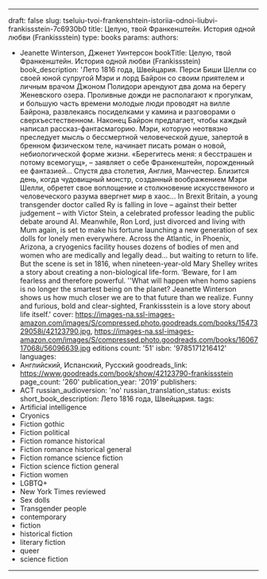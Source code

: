 ---








draft: false
slug: tseluiu-tvoi-frankenshtein-istoriia-odnoi-liubvi-frankissstein-7c6930b0
title: Целую, твой Франкенштейн. История одной любви (Frankissstein)
type: books
params:
  authors:
  - Jeanette Winterson, Дженет Уинтерсон
  bookTitle: Целую, твой Франкенштейн. История одной любви (Frankissstein)
  book_description: 'Лето 1816 года, Швейцария.
    Перси Биши Шелли со своей юной супругой Мэри и лорд Байрон со своим приятелем
    и личным врачом Джоном Полидори арендуют два дома на берегу Женевского озера.
    Проливные дожди не располагают к прогулкам, и большую часть времени молодые люди
    проводят на вилле Байрона, развлекаясь посиделками у камина и разговорами о сверхъестественном.
    Наконец Байрон предлагает, чтобы каждый написал рассказ-фантасмагорию. Мэри, которую
    неотвязно преследует мысль о бессмертной человеческой душе, запертой в бренном
    физическом теле, начинает писать роман о новой, небиологической форме жизни. «Берегитесь
    меня: я бесстрашен и потому всемогущ», – заявляет о себе Франкенштейн, порожденный
    ее фантазией…
    Спустя два столетия, Англия, Манчестер.
    Близится день, когда чудовищный монстр, созданный воображением Мэри Шелли, обретет
    свое воплощение и столкновение искусственного и человеческого разума ввергнет
    мир в хаос…
    In Brexit Britain, a young transgender doctor called Ry is falling in love – against
    their better judgement – with Victor Stein, a celebrated professor leading the
    public debate around AI. Meanwhile, Ron Lord, just divorced and living with Mum
    again, is set to make his fortune launching a new generation of sex dolls for
    lonely men everywhere. Across the Atlantic, in Phoenix, Arizona, a cryogenics
    facility houses dozens of bodies of men and women who are medically and legally
    dead… but waiting to return to life. But the scene is set in 1816, when nineteen-year-old
    Mary Shelley writes a story about creating a non-biological life-form. ‘Beware,
    for I am fearless and therefore powerful. ''What will happen when homo sapiens
    is no longer the smartest being on the planet? Jeanette Winterson shows us how
    much closer we are to that future than we realize. Funny and furious, bold and
    clear-sighted, Frankissstein is a love story about life itself.'
  cover: https://images-na.ssl-images-amazon.com/images/S/compressed.photo.goodreads.com/books/1547329058i/42123790.jpg,
    https://images-na.ssl-images-amazon.com/images/S/compressed.photo.goodreads.com/books/1606717068i/56096639.jpg
  editions count: '51'
  isbn: '9785171216412'
  languages:
  - Английский, Испанский, Русский
  goodreads_link: https://www.goodreads.com/book/show/42123790-frankissstein
  page_count: '260'
  publication_year: '2019'
  publishers:
  - АСТ
  russian_audioversion: 'no'
  russian_translation_status: exists
  short_book_description: Лето 1816 года, Швейцария.
  tags:
  - Artificial intelligence
  - Cryonics
  - Fiction gothic
  - Fiction political
  - Fiction romance historical
  - Fiction romance historical general
  - Fiction romance science fiction
  - Fiction science fiction general
  - Fiction women
  - LGBTQ+
  - New York Times reviewed
  - Sex dolls
  - Transgender people
  - contemporary
  - fiction
  - historical fiction
  - literary fiction
  - queer
  - science fiction
---